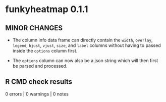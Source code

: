 # funkyheatmap 0.1.1

## MINOR CHANGES

* The column info data frame can directly contain the `width`, `overlay`, 
  `legend`, `hjust`, `vjust`, `size`, and `label` columns without having to passed
  inside the `options` column first.

* The `options` column can now also be a json string which will then first be parsed
  and processed.

## R CMD check results

0 errors | 0 warnings | 0 notes
